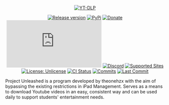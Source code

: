 <!-- MANPAGE: BEGIN EXCLUDED SECTION -->
<div align="center">

[![YT-DLP]([https://github.com/thezahrand/project-unleashed/blob/a49feccdca2620aa49e52bda60ee4217e0debc38/properties/Projects__3_-removebg-preview-transformed.png])](#readme)

[![Release version](https://img.shields.io/github/v/release/yt-dlp/yt-dlp?color=brightgreen&label=Download&style=for-the-badge)](#installation "Installation")
[![PyPi](https://img.shields.io/badge/-PyPi-blue.svg?logo=pypi&labelColor=555555&style=for-the-badge)](https://pypi.org/project/yt-dlp "PyPi")
[![Donate](https://img.shields.io/badge/_-Donate-red.svg?logo=githubsponsors&labelColor=555555&style=for-the-badge)](Collaborators.md#collaborators "Donate")
[![Matrix](https://img.shields.io/matrix/yt-dlp:matrix.org?color=brightgreen&labelColor=555555&label=&logo=element&style=for-the-badge)](https://matrix.to/#/#yt-dlp:matrix.org "Matrix")
[![Discord](https://img.shields.io/discord/807245652072857610?color=blue&labelColor=555555&label=&logo=discord&style=for-the-badge)](https://discord.gg/H5MNcFW63r "Discord")
[![Supported Sites](https://img.shields.io/badge/-Supported_Sites-brightgreen.svg?style=for-the-badge)](supportedsites.md "Supported Sites")
[![License: Unlicense](https://img.shields.io/badge/-Unlicense-blue.svg?style=for-the-badge)](LICENSE "License")
[![CI Status](https://img.shields.io/github/actions/workflow/status/yt-dlp/yt-dlp/core.yml?branch=master&label=Tests&style=for-the-badge)](https://github.com/yt-dlp/yt-dlp/actions "CI Status")
[![Commits](https://img.shields.io/github/commit-activity/m/yt-dlp/yt-dlp?label=commits&style=for-the-badge)](https://github.com/yt-dlp/yt-dlp/commits "Commit History")
[![Last Commit](https://img.shields.io/github/last-commit/yt-dlp/yt-dlp/master?label=&style=for-the-badge&display_timestamp=committer)](https://github.com/yt-dlp/yt-dlp/pulse/monthly "Last activity")

</div>
<!-- MANPAGE: END EXCLUDED SECTION -->

Project Unleashed is a program developed by theonehzx with the aim of bypassing the existing restrictions in iPad Management.  Serves as a means to download Youtube videos in an easy, consistent way and can be used daily to support students' entertainment needs.

<!-- MANPAGE: MOVE "USAGE AND OPTIONS" SECTION HERE -->
